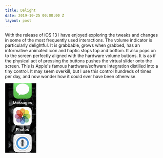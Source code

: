 ```yaml
---
title: Delight
date: 2019-10-25 00:00:00 Z
layout: post
---
```


With the release of iOS 13 I have enjoyed exploring the tweaks and changes in some of the most frequently used interactions. The volume indicator is particularly delightful. It is grabbable, grows when grabbed, has an informative animated icon and haptic stops top and bottom. It also pops on to the screen perfectly aligned with the hardware volume buttons. It is as if the physical act of pressing the buttons pushes the virtual slider onto the screen. This is Apple's famous hardware/software integration distilled into a tiny control. It may seem overkill, but I use this control hundreds of times per day, and now wonder how it could ever have been otherwise.

![iOS 13 volume indicator](/assets/vol.gif)
